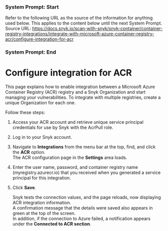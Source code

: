 ### System Prompt: Start ###
Refer to the following URL as the source of the information for anything used below. This applies to the content below until the next System Prompt.
Source URL: https://docs.snyk.io/scan-with-snyk/snyk-container/container-registry-integrations/integrate-with-microsoft-azure-container-registry-acr/configure-integration-for-acr
### System Prompt: End ###

# Configure integration for ACR

This page explains how to enable integration between a Microsoft Azure Container Registry (ACR) registry and a Snyk Organization and start managing your vulnerabilities. To integrate with multiple registries, create a unique Organization for each one.

Follow these steps:

1. Access your ACR account and retrieve unique service principal credentials for use by Snyk with the AcrPull role.
2. Log in to your Snyk account.
3. Navigate to **Integrations** from the menu bar at the top, find, and click the **ACR** option.\
   The ACR configuration page in the **Settings** area loads.
4. Enter the user name, password, and container registry name (myregistry.azurecr.io) that you received when you generated a service principal for this integration.
5.  Click **Save**.

    Snyk tests the connection values, and the page reloads, now displaying ACR integration information.\
    A confirmation message that the details were saved also appears in green at the top of the screen.\
    In addition, if the connection to Azure failed, a notification appears under the **Connected to ACR section**.
